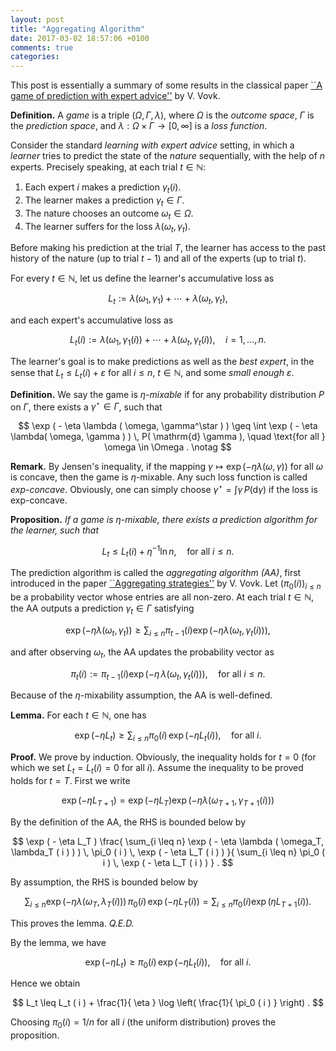 ```yaml
---
layout: post
title: "Aggregating Algorithm"
date: 2017-03-02 18:57:06 +0100
comments: true
categories: 
---
```


This post is essentially a summary of some results in the classical paper [``A game of prediction with expert advice''](http://dx.doi.org/10.1006/jcss.1997.1556) by V. Vovk. 

**Definition.** A *game* is a triple $( \Omega, \Gamma, \lambda )$, where $\Omega$ is the *outcome space*, $\Gamma$ is the *prediction space*, and $\lambda: \Omega \times \Gamma \to [0, \infty]$ is a *loss function*.

Consider the standard *learning with expert advice* setting, in which a *learner* tries to predict the state of the *nature* sequentially, with the help of $n$ experts. 
Precisely speaking, at each trial $t \in \mathbb{N}$: 

1. Each expert $i$ makes a prediction $\gamma_t (i)$.
2. The learner makes a prediction $\gamma_t \in \Gamma$.
3. The nature chooses an outcome $\omega_t \in \Omega$.
4. The learner suffers for the loss $\lambda ( \omega_t, \gamma_t )$.

Before making his prediction at the trial $T$, the learner has access to the past history of the nature (up to trial $t - 1$) and all of the experts (up to trial $t$).

For every $t \in \mathbb{N}$, let us define the learner's accumulative loss as

$$
L_t := \lambda( \omega_1, \gamma_1 ) + \cdots + \lambda ( \omega_t, \gamma_t ), 
$$

and each expert's accumulative loss as

$$
L_t ( i ) := \lambda( \omega_1, \gamma_1 ( i ) ) + \cdots + \lambda( \omega_t, \gamma_t ( i ) ), \quad i = 1, \ldots, n .
$$

The learner's goal is to make predictions as well as the *best expert*, in the sense that $L_t \leq L_t(i) + \varepsilon$ for all $i \leq n$, $t \in \mathbb{N}$, and some *small enough* $\varepsilon$.

**Definition.** We say the game is *$\eta$-mixable* if for any probability distribution $P$ on $\Gamma$, there exists a $\gamma^\star \in \Gamma$, such that

$$
\exp ( - \eta \lambda ( \omega, \gamma^\star ) ) \geq \int \exp ( - \eta \lambda( \omega, \gamma ) ) \, P( \mathrm{d} \gamma ), \quad \text{for all } \omega \in \Omega . \notag
$$

**Remark.** By Jensen's inequality, if the mapping $\gamma \mapsto \exp ( - \eta \lambda ( \omega, \gamma ) )$ for all $\omega$ is concave, then the game is $\eta$-mixable.
Any such loss function is called *exp-concave*. 
Obviously, one can simply choose $\gamma^\star = \int \gamma \, P ( \mathrm{d} \gamma )$ if the loss is exp-concave.

**Proposition.** *If a game is $\eta$-mixable, there exists a prediction algorithm for the learner, such that*

$$
L_t \leq L_t ( i ) + \eta^{-1} \ln n , \quad \text{for all } i \leq n . 
$$

The prediction algorithm is called the *aggregating algorithm (AA)*, first introduced in the paper [``Aggregating strategies''](http://vovk.net/aa/index.html) by V. Vovk.
Let $( \pi_0 ( i ) )_{i \leq n}$ be a probability vector whose entries are all non-zero. 
At each trial $t \in \mathbb{N}$, the AA outputs a prediction $\gamma_t \in \Gamma$ satisfying

$$
\exp ( - \eta \lambda ( \omega_t, \gamma_t ) ) \geq \sum_{i \leq n} \pi_{t - 1} ( i ) \exp ( - \eta \lambda( \omega_t, \gamma_t ( i ) ) ) , 
$$

and after observing $\omega_t$, the AA updates the probability vector as

$$
\pi_t ( i ) := \pi_{t - 1} ( i ) \exp ( - \eta \, \lambda ( \omega_t, \gamma_t ( i ) ) ) , \quad \text{for all } i \leq n . 
$$

Because of the $\eta$-mixability assumption, the AA is well-defined.

**Lemma.** For each $t \in \mathbb{N}$, one has 

$$
\exp ( - \eta L_t ) \geq \sum_{i \leq n} \pi_0 ( i ) \, \exp ( - \eta L_t ( i ) ) , \quad \text{for all } i . 
$$

**Proof.** We prove by induction. 
Obviously, the inequality holds for $t = 0$ (for which we set $L_t = L_t (i) = 0$ for all $i$).
Assume the inequality to be proved holds for $t = T$.
First we write

$$
\exp ( - \eta L_{T + 1} ) = \exp ( - \eta L_T ) \exp ( - \eta \lambda ( \omega_{T + 1}, \gamma_{T + 1}(i) ) )
$$

By the definition of the AA, the RHS is bounded below by

$$
\exp ( - \eta L_T ) \frac{ \sum_{i \leq n} \exp ( - \eta \lambda ( \omega_T, \lambda_T ( i ) ) ) \, \pi_0 ( i ) \, \exp ( - \eta L_T ( i ) ) }{ \sum_{i \leq n} \pi_0 ( i ) \, \exp ( - \eta L_T ( i ) ) } . 
$$

By assumption, the RHS is bounded below by

$$
\sum_{i \leq n} \exp ( - \eta \lambda ( \omega_T, \lambda_T ( i ) ) ) \, \pi_0 ( i ) \, \exp ( - \eta L_T ( i ) ) = \sum_{i \leq n} \pi_0 ( i ) \exp ( \eta L_{T+1} ( i ) ) . 
$$

This proves the lemma. *Q.E.D.*

By the lemma, we have

$$
\exp ( - \eta L_t ) \geq \pi_0 ( i ) \, \exp ( - \eta L_t ( i ) ) , \quad \text{for all } i . 
$$

Hence we obtain

$$
L_t \leq L_t ( i ) + \frac{1}{ \eta } \log \left( \frac{1}{ \pi_0 ( i ) } \right) . 
$$

Choosing $\pi_0 ( i ) = 1 / n$ for all $i$ (the uniform distribution) proves the proposition.
